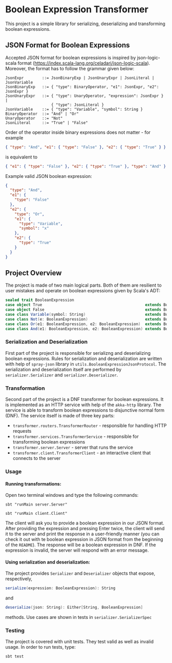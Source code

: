 # Boolean Expression Transformer

This project is a simple library for serializing, deserializing 
and transforming boolean expressions.

## JSON Format for Boolean Expressions

Accepted JSON format for boolean expressions is inspired by json-logic-scala format 
(https://index.scala-lang.org/celadari/json-logic-scala). Moreover, the format has to
follow the grammar given below:

```ebnf
JsonExpr        ::= JsonBinaryExp | JsonUnaryExpr | JsonLiteral | JsonVariable 
JsonBinaryExp   ::= { "type": BinaryOperator, "e1": JsonExpr, "e2": JsonExpr } 
JsonUnaryExpr   ::= { "type": UnaryOperator, "expression": JsonExpr } |
                    { "type": JsonLiteral }
JsonVariable    ::= { "type": "Variable", "symbol": String }
BinaryOperator  ::= "And" | "Or"
UnaryOperator   ::= "Not"
JsonLiteral     ::= "True" | "False"
```

Order of the operator inside binary expressions does not matter - for example
```json
{ "type": "And", "e1": { "type": "False" }, "e2": { "type": "True" } }
``` 
is equivalent to
```json
{ "e1": { "type": "False" }, "e2": { "type": "True" }, "type": "And" }
```

Example valid JSON boolean expression:
```json
{
  "type": "And",
  "e1": {
    "type": "False"
  },
  "e2": {
    "type": "Or",
    "e1": {
      "type": "Variable",
      "symbol": "x"
    },
    "e2": {
      "type": "True"
    }
  }
}
```

## Project Overview

The project is made of two main logical parts. Both of them are resilient to user mistakes 
and operate on boolean expressions given by Scala's ADT: 
```scala
sealed trait BooleanExpression
case object True                                             extends BooleanExpression
case object False                                            extends BooleanExpression
case class Variable(symbol: String)                          extends BooleanExpression
case class Not(e: BooleanExpression)                         extends BooleanExpression
case class Or(e1: BooleanExpression, e2: BooleanExpression)  extends BooleanExpression
case class And(e1: BooleanExpression, e2: BooleanExpression) extends BooleanExpression
```
### Serialization and Deserialization
First part of the project is responsible for serializng and deserializing boolean expressions.
Rules for serialization and deserialization are written with help of `spray-json` library 
in `utils.BooleanExpressionJsonProtocol`. The serialization and deserialization
itself are performed by `serializer.Serializer` and `serializer.Deserializer`.

### Transformation
Second part of the project is a DNF transformer for boolean expressions. It is implemented as
an HTTP service with help of the `akka-http` library. The service is able to transform boolean
expressions to disjunctive normal form (DNF). The service itself is made of three key parts:
- `transformer.routers.TransformerRouter` - responsible for handling HTTP requests
- `transformer.services.TransformerService` - responsible for transforming boolean expressions
- `transformer.server.Server` - server that runs the service
- `transformer.client.TransformerClient` - an interactive client that connects to the server

### Usage
#### Running transformations:
Open two terminal windows and type the following commands:
```shell
sbt "runMain server.Server"
```
```shell
sbt "runMain client.Client"
```

The client will ask you to provide a boolean expression in our JSON format. After providing the
expression and pressing Enter twice, the client will send it to the server and print the 
response in a user-friendly manner (you can check it out with te boolean expression in JSON 
format from the beginning of the `README`). The response will be a boolean expression in DNF. 
If the expression is invalid, the server will respond with an error message.

#### Using serialization and deserialization:
The project provides `Serializer` and `Deserializer` objects that expose, respectively,
```scala
serialize(expression: BooleanExpression): String
``` 
and
```scala 
deserialize(json: String): Either[String, BooleanExpression]
```
methods. Use cases are shown in tests in `serializer.SerializerSpec`


### Testing
The project is covered with unit tests. They test valid as well as invalid usage.
In order to run tests, type:
```shell
sbt test
```